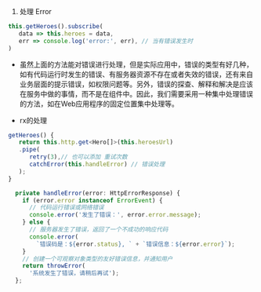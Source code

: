 
1. 处理 Error
```ts
this.getHeroes().subscribe(
   data => this.heroes = data,
   err => console.log('error:', err), // 当有错误发生时
)
```
- 虽然上面的方法能对错误进行处理，但是实际应用中，错误的类型有好几种，如有代码运行时发生的错误、有服务器资源不存在或者失效的错误，还有来自业务层面的提示错误，如权限问题等。另外，错误的探查、解释和解决是应该在服务中做的事情，而不是在组件中。因此，我们需要采用一种集中处理错误的方法，如在Web应用程序的固定位置集中处理等。

- rx的处理 
```ts
getHeroes() {
   return this.http.get<Hero[]>(this.heroesUrl)
   .pipe(
      retry(3),// 也可以添加 重试次数
      catchError(this.handleError) // 错误处理
   );
}
```

```ts
  private handleError(error: HttpErrorResponse) {
    if (error.error instanceof ErrorEvent) {
      // 代码运行错误或网络错误
      console.error('发生了错误：', error.error.message);
    } else {
      // 服务器发生了错误，返回了一个不成功的响应代码
      console.error(
        `错误码是：${error.status}, ` + `错误信息：${error.error}`);
    }
    // 创建一个可观察对象类型的友好错误信息，并通知用户
    return throwError(
      '系统发生了错误，请稍后再试');
  };
```